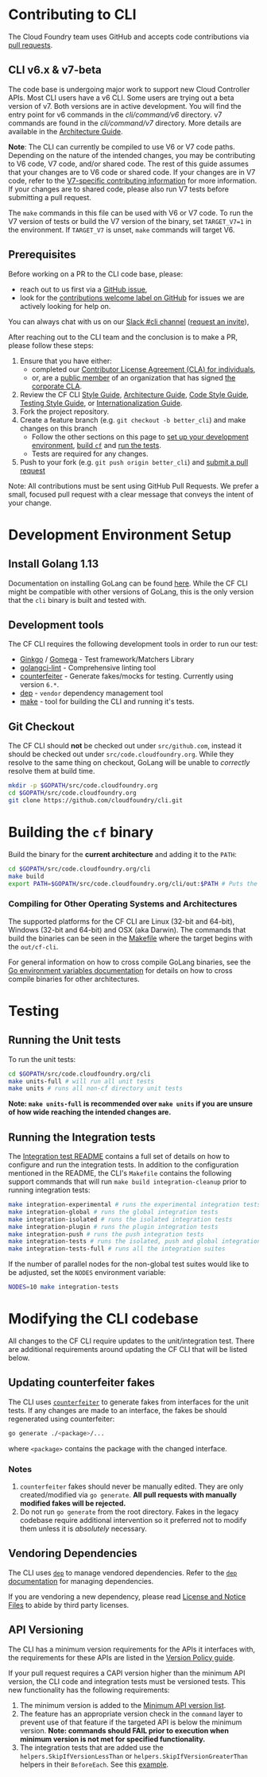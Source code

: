 # Contributing to CLI

The Cloud Foundry team uses GitHub and accepts code contributions via [pull
requests](https://help.github.com/articles/about-pull-requests/).

## CLI v6.x & v7-beta

The code base is undergoing major work to support new Cloud Controller APIs.
Most CLI users have a v6 CLI.
Some users are trying out a beta version of v7.
Both versions are in active development.
You will find the entry point for v6 commands in the _cli/command/v6_ directory.
v7 commands are found in the _cli/command/v7_ directory.
More details are available in the [Architecture Guide](https://github.com/cloudfoundry/cli/wiki/Architecture-Guide).

**Note**: The CLI can currently be compiled to use V6 or V7 code paths.
Depending on the nature of the intended changes, you may be contributing to V6
code, V7 code, and/or shared code. The rest of this guide assumes that
your changes are to V6 code or shared code. If your changes are in V7 code, refer to the
[V7-specific contributing information](https://github.com/cloudfoundry/cli/wiki/Contributing-V7.md) for more information.
If your changes are to shared code, please also run V7 tests before submitting a
pull request.

The `make` commands in this file can be used with V6 or V7 code. To run the V7
version of tests or build the V7 version of the binary, set `TARGET_V7=1` in the
environment. If `TARGET_V7` is unset, `make` commands will target V6.

## Prerequisites

Before working on a PR to the CLI code base, please:

  - reach out to us first via a [GitHub issue](https://github.com/cloudfoundry/cli/issues),
  - look for the [contributions welcome label on GitHub](https://github.com/cloudfoundry/cli/issues?q=is%3Aopen+is%3Aissue+label%3A%22contributions+welcome%22)
    for issues we are actively looking for help on.

You can always chat with us on our [Slack #cli channel](https://cloudfoundry.slack.com) ([request an invite](http://slack.cloudfoundry.org/)),

After reaching out to the CLI team and the conclusion is to make a PR, please follow these steps:

1. Ensure that you have either:
   * completed our [Contributor License Agreement (CLA) for individuals](https://www.cloudfoundry.org/pdfs/CFF_Individual_CLA.pdf),
   * or, are a [public member](https://help.github.com/articles/publicizing-or-hiding-organization-membership/) of an organization
   that has signed [the corporate CLA](https://www.cloudfoundry.org/pdfs/CFF_Corporate_CLA.pdf).
1. Review the CF CLI [Style Guide](https://github.com/cloudfoundry/cli/wiki/CF-CLI-Style-Guide),
   [Architecture Guide](https://github.com/cloudfoundry/cli/wiki/Architecture-Guide),
   [Code Style Guide](https://github.com/cloudfoundry/cli/wiki/Code-Style-Guide),
   [Testing Style Guide](https://github.com/cloudfoundry/cli/wiki/Testing-Style-Guide),
   or [Internationalization Guide](https://github.com/cloudfoundry/cli/wiki/Internationalization-Guide).
1. Fork the project repository.
1. Create a feature branch (e.g. `git checkout -b better_cli`) and make changes on this branch
   * Follow the other sections on this page to [set up your development environment](#development-environment-setup), [build `cf`](#building-the-cf-binary) and [run the tests](#testing).
   * Tests are required for any changes.
1. Push to your fork (e.g. `git push origin better_cli`) and [submit a pull request](https://help.github.com/articles/creating-a-pull-request)

Note: All contributions must be sent using GitHub Pull Requests.
We prefer a small, focused pull request with a clear message
that conveys the intent of your change.

# Development Environment Setup

## Install Golang 1.13

Documentation on installing GoLang can be found [here](https://golang.org/doc/install). While
the CF CLI might be compatible with other versions of GoLang, this is the only
version that the `cli` binary is built and tested with.

## Development tools

The CF CLI requires the following development tools in order to run our test:
- [Ginkgo](https://github.com/onsi/ginkgo) / [Gomega](https://github.com/onsi/gomega) - Test framework/Matchers Library
- [golangci-lint](https://github.com/golangci/golangci-lint) - Comprehensive linting tool
- [counterfeiter](https://github.com/maxbrunsfeld/counterfeiter) - Generate
  fakes/mocks for testing. Currently using version `6.*`.
- [dep](https://github.com/golang/dep) - `vendor` dependency management tool
- [make](https://www.gnu.org/software/make/) - tool for building the CLI and
  running it's tests.

## Git Checkout

The CF CLI should **not** be checked out under `src/github.com`, instead it
should be checked out under `src/code.cloudfoundry.org`. While they resolve to
the same thing on checkout, GoLang will be unable to _correctly_ resolve them at
build time.

```bash
mkdir -p $GOPATH/src/code.cloudfoundry.org
cd $GOPATH/src/code.cloudfoundry.org
git clone https://github.com/cloudfoundry/cli.git
```

# Building the `cf` binary

Build the binary for the **current architecture** and adding it to the `PATH`:
```bash
cd $GOPATH/src/code.cloudfoundry.org/cli
make build
export PATH=$GOPATH/src/code.cloudfoundry.org/cli/out:$PATH # Puts the built CLI first in your PATH
```

### Compiling for Other Operating Systems and Architectures

The supported platforms for the CF CLI are Linux (32-bit and 64-bit), Windows
(32-bit and 64-bit) and OSX (aka Darwin). The commands that build the binaries
can be seen in the [Makefile](/Makefile) where the target begins with the
`out/cf-cli`.


For general information on how to cross compile GoLang binaries, see the [Go
environment variables
documentation](https://golang.org/doc/install/source#environment) for details on
how to cross compile binaries for other architectures.

# Testing

## Running the Unit tests

To run the unit tests:
```bash
cd $GOPATH/src/code.cloudfoundry.org/cli
make units-full # will run all unit tests
make units # runs all non-cf directory unit tests
```

**Note: `make units-full` is recommended over `make units` if you are unsure of
how wide reaching the intended changes are.**

## Running the Integration tests

The [Integration test README](/integration/README.md) contains a full set of
details on how to configure and run the integration tests. In addition to the
configuration mentioned in the README, the CLI's `Makefile` contains the
following support commands that will run `make build integration-cleanup` prior
to running integration tests:

```bash
make integration-experimental # runs the experimental integration tests
make integration-global # runs the global integration tests
make integration-isolated # runs the isolated integration tests
make integration-plugin # runs the plugin integration tests
make integration-push # runs the push integration tests
make integration-tests # runs the isolated, push and global integration tests
make integration-tests-full # runs all the integration suites
```

If the number of parallel nodes for the non-global test suites would like to be
adjusted, set the `NODES` environment variable:

```bash
NODES=10 make integration-tests
```

# Modifying the CLI codebase

All changes to the CF CLI require updates to the unit/integration test. There
are additional requirements around updating the CF CLI that will be listed
below.

## Updating counterfeiter fakes

The CLI uses [`counterfeiter`](https://github.com/maxbrunsfeld/counterfeiter) to
generate fakes from interfaces for the unit tests. If any changes are made to an
interface, the fakes be should regenerated using counterfeiter:

```bash
go generate ./<package>/...
```

where `<package>` contains the package with the changed interface.

### Notes
1. `counterfeiter` fakes should never be manually edited. They are only
   created/modified via `go generate`. **All pull requests with manually modified
   fakes will be rejected.**
1. Do not run `go generate` from the root directory. Fakes in the legacy
   codebase require additional intervention so it preferred not to modify them
   unless it is _absolutely_ necessary.

## Vendoring Dependencies

The CLI uses [`dep`](https://github.com/golang/dep) to manage vendored
dependencies. Refer to the [`dep`
documentation](https://golang.github.io/dep/docs/daily-dep.html) for managing
dependencies.

If you are vendoring a new dependency, please read [License and Notice
Files](https://github.com/cloudfoundry/cli/wiki/License-and-Notice-Files) to
abide by third party licenses.

## API Versioning

The CLI has a minimum version requirements for the APIs it interfaces with, the
requirements for these APIs are listed in the [Version Policy
guide](https://github.com/cloudfoundry/cli/wiki/Versioning-Policy#cf-cli-minimum-supported-version).

If your pull request requires a CAPI version higher than the minimum API version,
the CLI code and integration tests must be versioned tests. This new
functionality has the following requirements:

1. The minimum version is added to the [Minimum API version
   list](/api/cloudcontroller/ccversion/minimum_version.go).
1. The feature has an appropriate version check in the `command` layer to prevent
   use of that feature if the targeted API is below the minimum version. **Note:
   commands should FAIL prior to execution when minimum version is not met for
   specified functionality.**
1. The integration tests that are added use the `helpers.SkipIfVersionLessThan`
   or `helpers.SkipIfVersionGreaterThan` helpers in their `BeforeEach`. See this
   [example](https://github.com/cloudfoundry/cli/blob/87aaed8215fad3b2077c6829d1812ead3902d5cf/integration/isolated/create_isolation_segment_command_test.go#L17).
